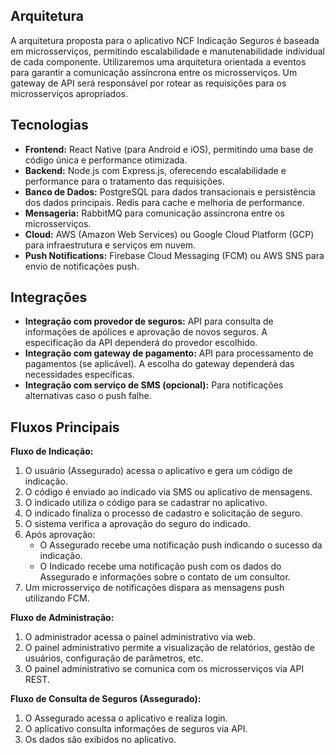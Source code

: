 ## Arquitetura

A arquitetura proposta para o aplicativo NCF Indicação Seguros é baseada em microsserviços, permitindo escalabilidade e manutenabilidade individual de cada componente.  Utilizaremos uma arquitetura orientada a eventos para garantir a comunicação assíncrona entre os microsserviços.  Um gateway de API será responsável por rotear as requisições para os microsserviços apropriados.

## Tecnologias

* **Frontend:** React Native (para Android e iOS), permitindo uma base de código única e performance otimizada.
* **Backend:** Node.js com Express.js, oferecendo escalabilidade e performance para o tratamento das requisições.
* **Banco de Dados:** PostgreSQL para dados transacionais e persistência dos dados principais. Redis para cache e melhoria de performance.
* **Mensageria:** RabbitMQ para comunicação assíncrona entre os microsserviços.
* **Cloud:** AWS (Amazon Web Services) ou Google Cloud Platform (GCP) para infraestrutura e serviços em nuvem.
* **Push Notifications:** Firebase Cloud Messaging (FCM) ou AWS SNS para envio de notificações push.


## Integrações

* **Integração com provedor de seguros:** API para consulta de informações de apólices e aprovação de novos seguros.  A especificação da API dependerá do provedor escolhido.
* **Integração com gateway de pagamento:** API para processamento de pagamentos (se aplicável).  A escolha do gateway dependerá das necessidades específicas.
* **Integração com serviço de SMS (opcional):** Para notificações alternativas caso o push falhe.

## Fluxos Principais

**Fluxo de Indicação:**

1. O usuário (Assegurado) acessa o aplicativo e gera um código de indicação.
2. O código é enviado ao indicado via SMS ou aplicativo de mensagens.
3. O indicado utiliza o código para se cadastrar no aplicativo.
4. O indicado finaliza o processo de cadastro e solicitação de seguro.
5. O sistema verifica a aprovação do seguro do indicado.
6. Após aprovação:
    * O Assegurado recebe uma notificação push indicando o sucesso da indicação.
    * O Indicado recebe uma notificação push com os dados do Assegurado e informações sobre o contato de um consultor.
7. Um microsserviço de notificações dispara as mensagens push utilizando FCM.

**Fluxo de Administração:**

1. O administrador acessa o painel administrativo via web.
2. O painel administrativo permite a visualização de relatórios, gestão de usuários, configuração de parâmetros, etc.
3. O painel administrativo se comunica com os microsserviços via API REST.

**Fluxo de Consulta de Seguros (Assegurado):**

1. O Assegurado acessa o aplicativo e realiza login.
2. O aplicativo consulta informações de seguros via API.
3. Os dados são exibidos no aplicativo.
